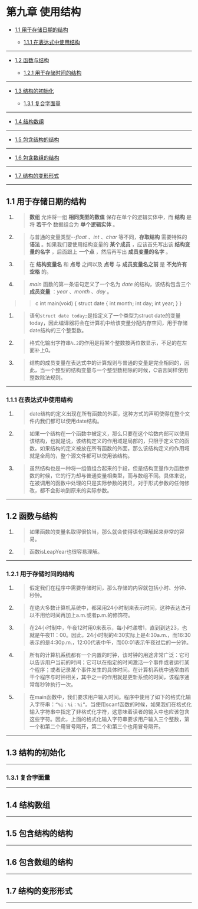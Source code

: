 # 第九章 使用结构

* [1.1 用于存储日期的结构](#11-用于存储日期的结构)

  * [1.1.1 在表达式中使用结构](#111-在表达式中使用结构)

---

* [1.2 函数与结构](#12-函数与结构)

  * [1.2.1 用于存储时间的结构](#121-用于存储时间的结构)

---

* [1.3 结构的初始化](#13-结构的初始化)

  * [1.3.1 复合字面量](#131-复合字面量)

---

* [1.4 结构数组](#14-结构数组)

---

* [1.5 包含结构的结构](#15-包含结构的结构)

---

* [1.6 包含数组的结构](#16-包含数组的结构)

---

* [1.7 结构的变形形式](#17-结构的变形形式)

---

## 1.1 用于存储日期的结构

1. >**数组** 允许将一组 **相同类型的数值** 保存在单个的逻辑实体中，而 **结构** 是将 **若干个** 数据组合为 **单个逻辑实体** 。
2. >与普通的变量类型--*$float$* 、*$int$* 、*$char$* 等不同，**存取结构** 需要特殊的 **语法** 。如果我们要使用结构变量的 **某个成员** ，应该首先写出该 **结构变量的名字** ，后面跟上 **一个点** ，然后再写出 **成员变量的名字** 。
3. >在 **结构变量名** 和 **点号** 之间以及 **点号** 与 **成员变量名之前** 是 **不允许有空格** 的。
4. >*$main$* 函数的第一条语句定义了一个名为 *$date$* 的结构，该结构包含三个 **成员变量** ：*$year$* 、*$month$* 、*$day$* 。

>>c
    int main(void)
    {
        struct date
        {
            int month;
            int day;
            int year;
        }
    }
>>

1. >语句`struct date today;`是指定义了一个类型为struct date的变量today，因此编译器将会在计算机中给该变量分配内存空间，用于存储date结构的三个整型数。
2. >格式化输出字符串`%.2`的作用是将某个整数按两位数显示，不足的在左面补上0。
3. >结构的成员变量在表达式中的计算规则与普通的变量是完全相同的，因此，当一个整型的结构变量与一个整型数相除的时候，C语言同样使用整数除法规则。

---

### 1.1.1 在表达式中使用结构

1. >date结构的定义出现在所有函数的外面，这种方式的声明使得在整个文件内我们都可以使用date结构。
2. >如果一个结构在一个函数中被定义，那么只要在这个哈数内部可以使用该结构，也就是说，该结构定义的作用域是局部的，只限于定义它的函数。如果结构的定义被放在所有函数的外面，那么该结构定义的作用域就是全局的，整个源文件都可以使用该结构。
3. >虽然结构也是一种将一组值组合起来的手段，但是结构变量作为函数参数的时候，它的行为却与普通变量相类型，而与数组不同。具体来说，在被调用的函数中处理的只是实际参数的拷贝，对于形式参数的任何修改，都不会影响到原来的实际参数。

---

## 1.2 函数与结构

1. >如果函数的变量名取得很恰当，那么就会使得语句理解起来非常的容易。
2. >函数isLeapYear也很容易理解。

---

### 1.2.1 用于存储时间的结构

1. >假定我们在程序中需要存储时间，那么存储的内容就包括小时、分钟、秒钟。
2. >在绝大多数计算机系统中，都采用24小时制来表示时间，这种表达法可以不用给时间再加上a.m.或者p.m.的修饰符。
3. >在24小时制中，午夜12时用0来表示，每小时递增1，直到到达23，也就是午夜11：00。因此，24小时制的4:30实际上是4:30a.m.，而16:30表示的是4:30p.m.，12:00代表中午，而00:01表示午夜过后的一分钟。
4. >所有的计算机系统都有一个内置的时钟，该时钟的用途非常广泛：它可以告诉用户当前的时间；它可以在指定的时间激活一个事件或者运行某个程序；或者记录某个事件发生的具体时间。在计算机系统中通常由若干个程序与时钟相关，其中之一的作用就是更新系统的时间，该程序通常每秒钟执行一次。
5. >在main函数中，我们要求用户输入时间。程序中使用了如下的格式化输入字符串：`“%i：%i：%i”`。当使用scanf函数的时候，如果我们在格式化输入字符串中指定了非格式化字符，这意味着读者的输入中也应该包含这些字符。因此，上面的格式化输入字符串要求用户输入三个整数，第一个和第二个用冒号隔开，第二个和第三个也用冒号隔开。

---

## 1.3 结构的初始化

---

### 1.3.1 复合字面量

---

## 1.4 结构数组

---

## 1.5 包含结构的结构

---

## 1.6 包含数组的结构

---

## 1.7 结构的变形形式

---
